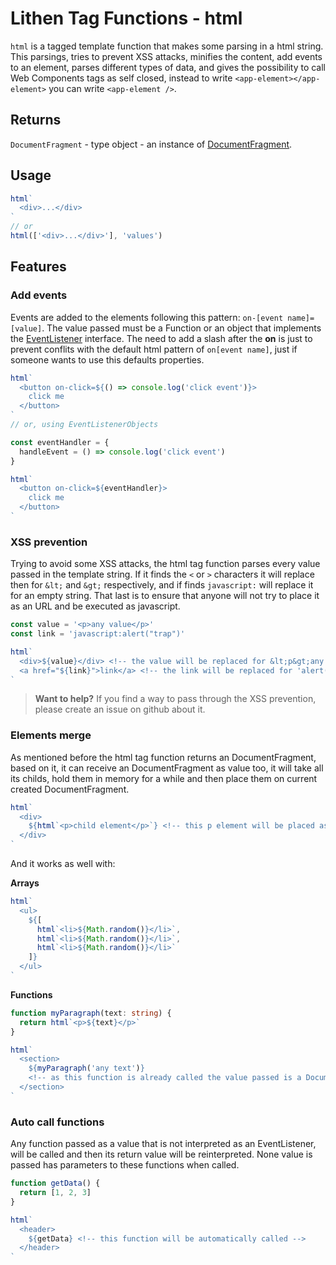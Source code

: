 # Lithen Tag Functions - html

`html` is a tagged template function that makes some parsing in a html string.
This parsings, tries to prevent XSS attacks, minifies the content, add events to an element, parses different types of data, and gives the possibility to call Web Components tags as self closed, instead to write `<app-element></app-element>` you can write `<app-element />`.

## Returns
`DocumentFragment` - type object - an instance of [DocumentFragment](https://developer.mozilla.org/pt-BR/docs/Web/API/DocumentFragment).

## Usage
```ts
html`
  <div>...</div>
`
// or
html(['<div>...</div>'], 'values')
```

## Features

### Add events

Events are added to the elements following this pattern: `on-[event name]=[value]`.
The value passed must be a Function or an object that implements the 
[EventListener](https://developer.mozilla.org/en-US/docs/Web/API/EventListener) interface.
The need to add a slash after the **on** is just to prevent conflits with the default html
pattern of `on[event name]`, just if someone wants to use this defaults properties.

```ts
html`
  <button on-click=${() => console.log('click event')}>
    click me
  </button>
`
// or, using EventListenerObjects

const eventHandler = {
  handleEvent = () => console.log('click event')
}

html`
  <button on-click=${eventHandler}>
    click me
  </button>
`
```

### XSS prevention

Trying to avoid some XSS attacks, the html tag function parses every value passed in the 
template string. If it finds the `<` or `>` characters it will replace then for `&lt;` and
`&gt;` respectively, and if finds `javascript:` will replace it for an empty string. That
last is to ensure that anyone will not try to place it as an URL and be executed as javascript.

```ts
const value = '<p>any value</p>'
const link = 'javascript:alert("trap")'

html`
  <div>${value}</div> <!-- the value will be replaced for &lt;p&gt;any value&lt;/p&gt; -->
  <a href="${link}">link</a> <!-- the link will be replaced for 'alert("trap")' -->
`
```

> **Want to help?** If you find a way to pass through the XSS prevention, please create an issue on github about it.

### Elements merge

As mentioned before the html tag function returns an DocumentFragment, based on it, it can receive
an DocumentFragment as value too, it will take all its childs, hold them in memory for a while and
then place them on current created DocumentFragment.

```ts
html`
  <div>
    ${html`<p>child element</p>`} <!-- this p element will be placed as child of the div element -->
  </div>
`
```

And it works as well with:

**Arrays**

```ts
html`
  <ul>
    ${[
      html`<li>${Math.random()}</li>`,
      html`<li>${Math.random()}</li>`,
      html`<li>${Math.random()}</li>`
    ]}
  </ul>
`
```

**Functions**

```ts
function myParagraph(text: string) {
  return html`<p>${text}</p>`
}

html`
  <section>
    ${myParagraph('any text')}
    <!-- as this function is already called the value passed is a DocumentFragment, similiar to the previous example -->
  </section>
`
```

### Auto call functions

Any function passed as a value that is not interpreted as an EventListener, will be called
and then its return value will be reinterpreted. None value is passed has parameters to
these functions when called.

```ts
function getData() {
  return [1, 2, 3]
}

html`
  <header>
    ${getData} <!-- this function will be automatically called -->
  </header>
`
```

